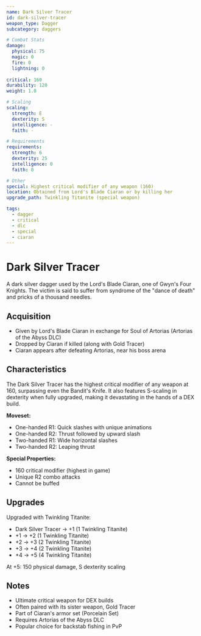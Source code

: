 ```yaml
---
name: Dark Silver Tracer
id: dark-silver-tracer
weapon_type: Dagger
subcategory: daggers

# Combat Stats
damage:
  physical: 75
  magic: 0
  fire: 0
  lightning: 0
  
critical: 160
durability: 120
weight: 1.0

# Scaling
scaling:
  strength: E
  dexterity: S
  intelligence: -
  faith: -

# Requirements
requirements:
  strength: 6
  dexterity: 25
  intelligence: 0
  faith: 0

# Other
special: Highest critical modifier of any weapon (160)
location: Obtained from Lord's Blade Ciaran or by killing her
upgrade_path: Twinkling Titanite (special weapon)

tags:
  - dagger
  - critical
  - dlc
  - special
  - ciaran
---
```


# Dark Silver Tracer

A dark silver dagger used by the Lord's Blade Ciaran, one of Gwyn's Four Knights. The victim is said to suffer from syndrome of the "dance of death" and pricks of a thousand needles.

## Acquisition
- Given by Lord's Blade Ciaran in exchange for Soul of Artorias (Artorias of the Abyss DLC)
- Dropped by Ciaran if killed (along with Gold Tracer)
- Ciaran appears after defeating Artorias, near his boss arena

## Characteristics
The Dark Silver Tracer has the highest critical modifier of any weapon at 160, surpassing even the Bandit's Knife. It also features S-scaling in dexterity when fully upgraded, making it devastating in the hands of a DEX build.

**Moveset:**
- One-handed R1: Quick slashes with unique animations
- One-handed R2: Thrust followed by upward slash
- Two-handed R1: Wide horizontal slashes
- Two-handed R2: Leaping thrust

**Special Properties:**
- 160 critical modifier (highest in game)
- Unique R2 combo attacks
- Cannot be buffed

## Upgrades
Upgraded with Twinkling Titanite:
- Dark Silver Tracer → +1 (1 Twinkling Titanite)
- +1 → +2 (1 Twinkling Titanite)  
- +2 → +3 (2 Twinkling Titanite)
- +3 → +4 (2 Twinkling Titanite)
- +4 → +5 (4 Twinkling Titanite)

At +5: 150 physical damage, S dexterity scaling

## Notes
- Ultimate critical weapon for DEX builds
- Often paired with its sister weapon, Gold Tracer
- Part of Ciaran's armor set (Porcelain Set)
- Requires Artorias of the Abyss DLC
- Popular choice for backstab fishing in PvP